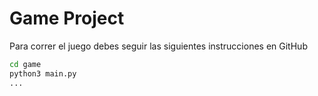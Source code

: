 # Game Project

Para correr el juego debes seguir las siguientes instrucciones en GitHub

```sh
cd game
python3 main.py
...